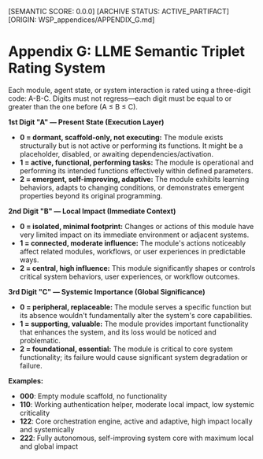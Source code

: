 [SEMANTIC SCORE: 0.0.0]
[ARCHIVE STATUS: ACTIVE_PARTIFACT]
[ORIGIN: WSP_appendices/APPENDIX_G.md]

# Appendix G: LLME Semantic Triplet Rating System

Each module, agent state, or system interaction is rated using a three-digit code: A-B-C.
Digits must not regress—each digit must be equal to or greater than the one before (A ≤ B ≤ C).

**1st Digit "A" — Present State (Execution Layer)**
*   **0 = dormant, scaffold-only, not executing:** The module exists structurally but is not active or performing its functions. It might be a placeholder, disabled, or awaiting dependencies/activation.
*   **1 = active, functional, performing tasks:** The module is operational and performing its intended functions effectively within defined parameters.
*   **2 = emergent, self-improving, adaptive:** The module exhibits learning behaviors, adapts to changing conditions, or demonstrates emergent properties beyond its original programming.

**2nd Digit "B" — Local Impact (Immediate Context)**
*   **0 = isolated, minimal footprint:** Changes or actions of this module have very limited impact on its immediate environment or adjacent systems.
*   **1 = connected, moderate influence:** The module's actions noticeably affect related modules, workflows, or user experiences in predictable ways.
*   **2 = central, high influence:** This module significantly shapes or controls critical system behaviors, user experiences, or workflow outcomes.

**3rd Digit "C" — Systemic Importance (Global Significance)**
*   **0 = peripheral, replaceable:** The module serves a specific function but its absence wouldn't fundamentally alter the system's core capabilities.
*   **1 = supporting, valuable:** The module provides important functionality that enhances the system, and its loss would be noticed and problematic.
*   **2 = foundational, essential:** The module is critical to core system functionality; its failure would cause significant system degradation or failure.

**Examples:**
- **000**: Empty module scaffold, no functionality
- **110**: Working authentication helper, moderate local impact, low systemic criticality  
- **122**: Core orchestration engine, active and adaptive, high impact locally and systemically
- **222**: Fully autonomous, self-improving system core with maximum local and global impact 